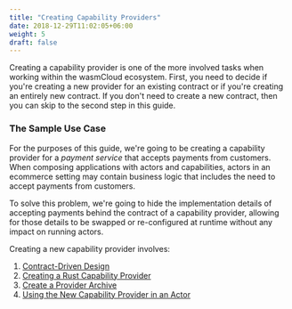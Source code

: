 ```yaml
---
title: "Creating Capability Providers"
date: 2018-12-29T11:02:05+06:00
weight: 5
draft: false
---
```


Creating a capability provider is one of the more involved tasks when working within the wasmCloud ecosystem. First, you need to decide if you're creating a new provider for an existing contract or if you're creating an entirely new contract. If you don't need to create a new contract, then you can skip to the second step in this guide.

### The Sample Use Case

For the purposes of this guide, we're going to be creating a capability provider for a _payment service_ that accepts payments from customers. When composing applications with actors and capabilities, actors in an ecommerce setting may contain business logic that includes the need to accept payments from customers.

To solve this problem, we're going to hide the implementation details of accepting payments behind the contract of a capability provider, allowing for those details to be swapped or re-configured at runtime without any impact on running actors.

Creating a new capability provider involves:

1. [Contract-Driven Design](./cdd)
1. [Creating a Rust Capability Provider](./rust)
1. [Create a Provider Archive](./create-par)
1. [Using the New Capability Provider in an Actor](./consuming)
